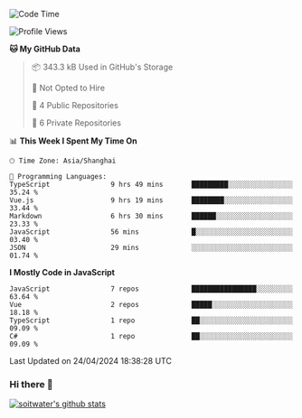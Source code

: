 <!--START_SECTION:waka-->
![Code Time](http://img.shields.io/badge/Code%20Time-3%2C381%20hrs%2030%20mins-blue)

![Profile Views](http://img.shields.io/badge/Profile%20Views-0-blue)

**🐱 My GitHub Data** 

> 📦 343.3 kB Used in GitHub's Storage 
 > 
> 🚫 Not Opted to Hire
 > 
> 📜 4 Public Repositories 
 > 
> 🔑 6 Private Repositories 
 > 
📊 **This Week I Spent My Time On** 

```text
🕑︎ Time Zone: Asia/Shanghai

💬 Programming Languages: 
TypeScript               9 hrs 49 mins       █████████░░░░░░░░░░░░░░░░   35.24 % 
Vue.js                   9 hrs 19 mins       ████████░░░░░░░░░░░░░░░░░   33.44 % 
Markdown                 6 hrs 30 mins       ██████░░░░░░░░░░░░░░░░░░░   23.33 % 
JavaScript               56 mins             █░░░░░░░░░░░░░░░░░░░░░░░░   03.40 % 
JSON                     29 mins             ░░░░░░░░░░░░░░░░░░░░░░░░░   01.74 % 
```

**I Mostly Code in JavaScript** 

```text
JavaScript               7 repos             ████████████████░░░░░░░░░   63.64 % 
Vue                      2 repos             █████░░░░░░░░░░░░░░░░░░░░   18.18 % 
TypeScript               1 repo              ██░░░░░░░░░░░░░░░░░░░░░░░   09.09 % 
C#                       1 repo              ██░░░░░░░░░░░░░░░░░░░░░░░   09.09 % 
```




 Last Updated on 24/04/2024 18:38:28 UTC
<!--END_SECTION:waka-->

### Hi there 👋
[![soitwater's github stats](https://github-readme-stats.vercel.app/api?username=soitwater)](https://github.com/soitwater/github-readme-stats)
